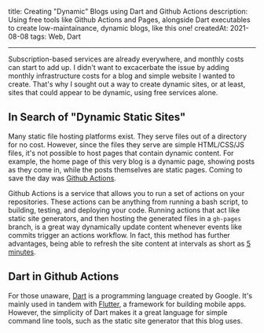 
title: Creating "Dynamic" Blogs using Dart and Github Actions
description: Using free tools like Github Actions and Pages, alongside Dart executables to create low-maintainance, dynamic blogs, like this one!
createdAt: 2021-08-08
tags: Web, Dart

---
Subscription-based services are already everywhere, and monthly costs can start to add up. I didn't want to excacerbate the issue by adding monthly infrastructure costs for a blog and simple website I wanted to create. That's why I sought out a way to create dynamic sites, or at least, sites that could appear to be dynamic, using free services alone.

## In Search of "Dynamic Static Sites"
Many static file hosting platforms exist. They serve files out of a directory for no cost. However, since the files they serve are simple HTML/CSS/JS files, it's not possible to host pages that contain dynamic content. For example, the home page of this very blog is a dynamic page, showing posts as they come in, while the posts themselves are static pages. Coming to save the day was [Github Actions](https://github.com/features/actions).

Github Actions is a service that allows you to run a set of actions on your repositories. These actions can be anything from running a bash script, to building, testing, and deploying your code. Running actions that act like static site generators, and then hosting the generated files in a `gh-pages` branch, is a great way dynamically update content whenever events like commits trigger an actions workflow. In fact, this method has further advantages, being able to refresh the site content at intervals as short as [5 minutes](https://docs.github.com/en/actions/reference/events-that-trigger-workflows#scheduled-events).  

## Dart in Github Actions
For those unaware, [Dart](https://www.dart.dev/) is a programming language created by Google. It's mainly used in tandem with [Flutter](https://flutter.dev/), a framework for building mobile apps. However, the simplicity of Dart makes it a great language for simple command line tools, such as the static site generator that this blog uses.
